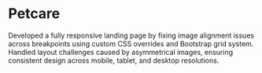 # Petcare
Developed a fully responsive landing page by fixing image alignment issues across breakpoints using custom CSS overrides and Bootstrap grid system. Handled layout challenges caused by asymmetrical images, ensuring consistent design across mobile, tablet, and desktop resolutions.
